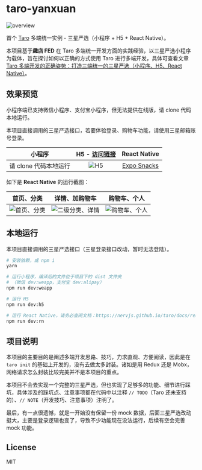# taro-yanxuan

![overview](https://qit-team.github.io/public/images/taro-yanxuan/overview.png)

首个 [Taro](https://github.com/NervJS/taro) 多端统一实例 - 三星严选（小程序 + H5 + React Native）。

本项目基于**趣店 FED** 在 Taro 多端统一开发方面的实践经验，以三星严选小程序为载体，旨在探讨如何以正确的方式使用 Taro 进行多端开发，具体可查看文章 [Taro 多端开发的正确姿势：打造三端统一的三星严选（小程序、H5、React Native）](https://juejin.im/post/5c6a151f518825625e4ac830)。

## 效果预览

小程序端已支持微信小程序、支付宝小程序，但无法提供在线版，请 clone 代码本地运行。

本项目直接调用的三星严选接口，若要体验登录、购物车功能，请使用三星邮箱账号登录。

|        小程序         |             H5 - [访问链接](http://jsnewbee.com/taro-yanxuan/)              |                         React Native                          |
| :-------------------: | :-------------------------------------------------------------------------: | :-----------------------------------------------------------: |
| 请 clone 代码本地运行 | ![H5](https://qit-team.github.io/public/images/taro-yanxuan/h5-qr-code.png) | [Expo Snacks](https://snack.expo.io/@caiminxing/taro-yanxuan) |

如下是 **React Native** 的运行截图：

|                                    首页、分类                                     |                                    详情、加购物车                                     |                                    购物车、个人                                     |
| :-------------------------------------------------------------------------------: | :-----------------------------------------------------------------------------------: | :---------------------------------------------------------------------------------: |
| ![首页、分类](https://qit-team.github.io/public/images/taro-yanxuan/video-01.gif) | ![二级分类、详情](https://qit-team.github.io/public/images/taro-yanxuan/video-02.gif) | ![购物车、个人](https://qit-team.github.io/public/images/taro-yanxuan/video-03.gif) |

## 本地运行

本项目直接调用的三星严选接口（三星登录接口改动，暂时无法登陆）。

```bash
# 安装依赖，或 npm i
yarn

# 运行小程序，编译后的文件位于项目下的 dist 文件夹
# （微信 dev:weapp，支付宝 dev:alipay）
npm run dev:weapp

# 运行 H5
npm run dev:h5

# 运行 React Native，请务必查阅文档：https://nervjs.github.io/taro/docs/react-native.html
npm run dev:rn
```

## 项目说明

本项目的主要目的是阐述多端开发思路、技巧，力求直观、方便阅读，因此是在 `taro init` 的基础上开发的，没有去做太多封装。诸如是用 Redux 还是 Mobx，网络请求怎么封装比较完美并不是本项目的重点。

本项目不会去实现一个完整的三星严选，但也实现了足够多的功能、细节进行踩坑，具体涉及的踩坑点、注意事项都在代码中以注释 `// TODO`（Taro 还未支持的）、`// NOTE`（开发技巧、注意事项）注明了。

最后，有一点很遗憾，就是一开始没有保留一份 mock 数据，后面三星严选改动挺大，主要是登录逻辑也变了，导致不少功能现在没法运行，后续有空会完善 mock 功能。

## License

MIT
